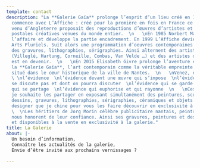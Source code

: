 ```yaml
---
template: contact
description: "La **Galerie Gaïa** prolonge l’esprit d’un lieu créé en 1978 :  \n   \nL’histoire
  commence avec L’Affiche : créé pour la première en fois en France ce concept store
  venu d’Angleterre proposait des reproductions d’œuvres d’artistes et des cartes
  postales créatives venues du monde entier.  \n   \nEn 1985 Norbert Marsal rachète
  l’affaire et développe la partie encadrement. En 1999 L’Affiche devient la galerie
  Arts Pluriels. Suit alors une programmation d’oeuvres contemporaines abstraites,
  des gravures, lithographies, sérigraphies. Ainsi alternent des artistes confirmés
  (Villeglé, Hartung, Corneille, Combas, Van Velde …) et des artistes dont l’oeuvre
  est en devenir.  \n   \nEn 2015 Elisabeth Givre prolonge l’aventure et ancre avec
  la **Galerie Gaïa**, l’art contemporain comme la véritable empreinte de ce lieu
  situé dans le cœur historique de la ville de Nantes.  \n   \nVenez, entrez et découvrez
  \ \nl’évidence  \nl’évidence devant une œuvre qui s’impose  \nl’évidence qui ne
  se discute pas et dont on pourra discuter  \nl’évidence qui se garde pour soi  \nl’évidence
  qui se partage  \nl’évidence qui euphorise et qui rayonne  \n   \nCes Evidences
  je souhaite les partager en exposant simultanément des peintures, sculptures, photographies,
  dessins, gravures, lithographies, sérigraphies, céramiques et objets uniques de
  designer que je chine pour vous les faire découvrir en exclusivité à Nantes.  \n
  \  \nLes héritiers de Jorg Morin célèbre publicitaire nantais, peintre et graveur
  nous honorent de leur confiance. Ainsi ses gravures, peintures et dessins sont exposées
  et disponibles à la vente en exclusivité à la galerie."
title: La Galerie
about: |-
  Un besoin d’information,
  Connaître les actualités de la galerie,
  Envie d’être invité aux prochains vernissages ?

---
```

